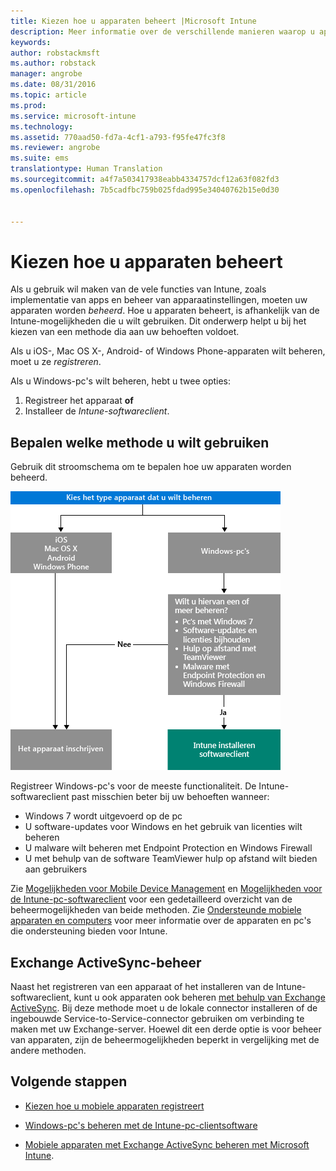```yaml
---
title: Kiezen hoe u apparaten beheert |Microsoft Intune
description: Meer informatie over de verschillende manieren waarop u apparaten kunt registreren en beheren.
keywords: 
author: robstackmsft
ms.author: robstack
manager: angrobe
ms.date: 08/31/2016
ms.topic: article
ms.prod: 
ms.service: microsoft-intune
ms.technology: 
ms.assetid: 770aad50-fd7a-4cf1-a793-f95fe47fc3f8
ms.reviewer: angrobe
ms.suite: ems
translationtype: Human Translation
ms.sourcegitcommit: a4f7a503417938eabb4334757dcf12a63f082fd3
ms.openlocfilehash: 7b5cadfbc759b025fdad995e34040762b15e0d30


---
```


# <a name="choose-how-to-manage-devices"></a>Kiezen hoe u apparaten beheert

Als u gebruik wil maken van de vele functies van Intune, zoals implementatie van apps en beheer van apparaatinstellingen, moeten uw apparaten worden *beheerd*. Hoe u apparaten beheert, is afhankelijk van de Intune-mogelijkheden die u wilt gebruiken.
Dit onderwerp helpt u bij het kiezen van een methode dia aan uw behoeften voldoet.

Als u iOS-, Mac OS X-, Android- of Windows Phone-apparaten wilt beheren, moet u ze *registreren*.

Als u Windows-pc's wilt beheren, hebt u twee opties:

1. Registreer het apparaat **of**
2. Installeer de *Intune-softwareclient*.

## <a name="decide-which-method-to-use"></a>Bepalen welke methode u wilt gebruiken
Gebruik dit stroomschema om te bepalen hoe uw apparaten worden beheerd.

![Stroomschema om te bepalen hoe apparaten worden beheerd.](./media/choose-manage-method.png)

Registreer Windows-pc's voor de meeste functionaliteit. De Intune-softwareclient past misschien beter bij uw behoeften wanneer:

- Windows 7 wordt uitgevoerd op de pc
- U software-updates voor Windows en het gebruik van licenties wilt beheren
- U malware wilt beheren met Endpoint Protection en Windows Firewall
- U met behulp van de software TeamViewer hulp op afstand wilt bieden aan gebruikers


Zie [Mogelijkheden voor Mobile Device Management](mobile-device-management-capabilities-in-microsoft-intune.md) en [Mogelijkheden voor de Intune-pc-softwareclient](windows-pc-management-capabilities-in-microsoft-intune.md) voor een gedetailleerd overzicht van de beheermogelijkheden van beide methoden.
Zie [Ondersteunde mobiele apparaten en computers](/intune/get-started/supported-mobile-devices-and-computers) voor meer informatie over de apparaten en pc's die ondersteuning bieden voor Intune.


## <a name="exchange-activesync-management"></a>Exchange ActiveSync-beheer
Naast het registreren van een apparaat of het installeren van de Intune-softwareclient, kunt u ook apparaten ook beheren [met behulp van Exchange ActiveSync](/intune/deploy-use/mobile-device-management-with-exchange-activesync-and-microsoft-intune). Bij deze methode moet u de lokale connector installeren of de ingebouwde Service-to-Service-connector gebruiken om verbinding te maken met uw Exchange-server.
Hoewel dit een derde optie is voor beheer van apparaten, zijn de beheermogelijkheden beperkt in vergelijking met de andere methoden.


## <a name="next-steps"></a>Volgende stappen

- [Kiezen hoe u mobiele apparaten registreert](/intune/get-started/choose-how-to-enroll-devices1)
- [Windows-pc's beheren met de Intune-pc-clientsoftware](/intune/deploy-use/manage-windows-pcs-with-microsoft-intune)



- [Mobiele apparaten met Exchange ActiveSync beheren met Microsoft Intune](/intune/deploy-use/mobile-device-management-with-exchange-activesync-and-microsoft-intune).




<!--HONumber=Nov16_HO1-->


